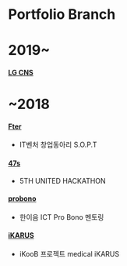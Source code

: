 # Portfolio Branch

<h1>2019~</h1>

#### <a href="https://github.com/like3734/myinven/tree/lgcns">LG CNS</a>

<h1>~2018</h1>

#### <a href="https://github.com/like3734/myinven/tree/Fter">Fter</a>
- IT벤처 창업동아리 S.O.P.T
#### <a href="https://github.com/like3734/myinven/tree/47s">47s</a>
- 5TH UNITED HACKATHON
#### <a href="https://github.com/like3734/myinven/tree/probono">probono</a>
- 한이음 ICT Pro Bono 멘토링
#### <a href="https://github.com/like3734/myinven/tree/iKARUS">iKARUS</a>
- iKooB 프로젝트 medical iKARUS
